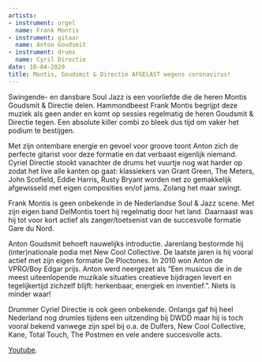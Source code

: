 ```yaml
---
artists:
- instrument: orgel
  name: Frank Montis
- instrument: gitaar
  name: Anton Goudsmit
- instrument: drums
  name: Cyril Directie
date: 10-04-2020
title: Montis, Goudsmit & Directie AFGELAST wegens coronavirus!
---
```

Swingende- en dansbare Soul Jazz is een voorliefde die de heren Montis Goudsmit & Directie delen. Hammondbeest 
Frank Montis begrijpt deze muziek als geen ander en komt op sessies regelmatig de heren Goudsmit & Directie 
tegen. Een absolute killer combi zo bleek dus tijd om vaker het podium te bestijgen. 

Met zijn ontembare energie en gevoel voor groove toont Anton zich de perfecte gitarist voor deze formatie en 
dat verbaast eigenlijk niemand. Cyriel Directie stookt vanachter de drums het vuurtje nog wat harder op zodat 
het live alle kanten op gaat: klassiekers van Grant Green, The Meters, John Scofield, Eddie Harris, Rusty Bryant 
worden net zo gemakkelijk afgewisseld met eigen composities en/of jams. Zolang het maar swingt. 

Frank Montis is geen onbekende in de Nederlandse Soul & Jazz scene. Met zijn eigen band DelMontis toert hij 
regelmatig door het land. Daarnaast was hij tot voor kort actief als zanger/toetsenist van de succesvolle 
formatie Gare du Nord. 

Anton Goudsmit behoeft nauwelijks introductie. Jarenlang bestormde hij (inter)nationale podia met New Cool 
Collective. De laatste jaren is hij vooral actief met zijn eigen formatie De Ploctones. In 2010 won Anton de 
VPRO/Boy Edgar prijs. Anton werd neergezet als “Een musicus die in de meest uiteenlopende muzikale situaties 
creatieve bijdragen levert en tegelijkertijd zichzelf blijft: herkenbaar, energiek en inventief.”. Niets is 
minder waar! 

Drummer Cyriel Directie is ook geen onbekende. Onlangs gaf hij heel Nederland nog drumles tijdens een uitzending 
bij DWDD maar hij is toch vooral bekend vanwege zijn spel bij o.a. de Dulfers, New Cool Collective, Kane, Total 
Touch, The Postmen en vele andere succesvolle acts.

[Youtube](https://www.youtube.com/watch?v=XC6dcBumdCg&feature=youtu.be).